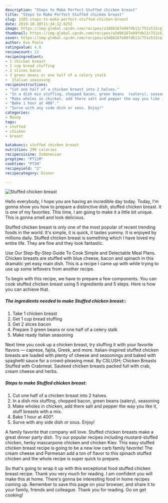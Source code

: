 ```yaml
---
description: "Steps to Make Perfect Stuffed chicken breast"
title: "Steps to Make Perfect Stuffed chicken breast"
slug: 1285-steps-to-make-perfect-stuffed-chicken-breast
date: 2019-10-30T11:34:12.625Z
image: https://img-global.cpcdn.com/recipes/a3d86167e89fdb13/751x532cq70/stuffed-chicken-breast-recipe-main-photo.jpg
thumbnail: https://img-global.cpcdn.com/recipes/a3d86167e89fdb13/751x532cq70/stuffed-chicken-breast-recipe-main-photo.jpg
cover: https://img-global.cpcdn.com/recipes/a3d86167e89fdb13/751x532cq70/stuffed-chicken-breast-recipe-main-photo.jpg
author: Eva Poole
ratingvalue: 4.8
reviewcount: 12
recipeingredient:
- 1 chicken breast
- 1 cup bread stuffing
- 2 slices bacon
- 3 green beans or one half of a celery stalk
-  Italian seasoning
recipeinstructions:
- "Cut one half of a chicken breast into 2 halves."
- "In a dish mix stuffing, chopped bacon, green beans  (salery), seasoning"
- "Make wholes in chicken, add there salt and pepper the way you like it, stuff breasts with a mix."
- "Bake 1 hour at 400°."
- "Surve with any side dish or sous. Enjoy!"
categories:
- Resep
tags:
- stuffed
- chicken
- breast

katakunci: stuffed chicken breast
nutrition: 299 calories
recipecuisine: Indonesian
preptime: "PT11M"
cooktime: "PT2H"
recipeyield: "2"
recipecategory: Dinner

---
```



![Stuffed chicken breast](https://img-global.cpcdn.com/recipes/a3d86167e89fdb13/751x532cq70/stuffed-chicken-breast-recipe-main-photo.jpg)

Hello everybody, I hope you are having an incredible day today. Today, I'm gonna show you how to prepare a distinctive dish, stuffed chicken breast. It is one of my favorites. This time, I am going to make it a little bit unique. This is gonna smell and look delicious.

Stuffed chicken breast is only one of the most popular of recent trending foods in the world. It's simple, it is quick, it tastes yummy. It is enjoyed by millions daily. Stuffed chicken breast is something which I have loved my entire life. They are fine and they look fantastic.

Use Our Step-By-Step Guide To Cook Simple and Delectable Meal Plans. Chicken breasts are stuffed with blue cheese, bacon and spinach in this dramatic yet easy main dish. This is a recipe I came up with while trying to use up some leftovers from another recipe.


To begin with this recipe, we have to prepare a few components. You can cook stuffed chicken breast using 5 ingredients and 5 steps. Here is how you can achieve that.

##### The ingredients needed to make Stuffed chicken breast::

1. Take 1 chicken breast
1. Get 1 cup bread stuffing
1. Get 2 slices bacon
1. Prepare 3 green beans or one half of a celery stalk
1. Make ready  Italian seasoning


Next time you cook up a chicken breast, try stuffing it with your favorite flavors — caprese, fajita, Greek, and more. Italian-inspired stuffed chicken breasts are loaded with plenty of cheese and seasonings and baked with spaghetti sauce for a crowd-pleasing meal. By CSLUSH; Chicken Breasts Stuffed with Crabmeat. Sauteed chicken breasts packed full with crab, cream cheese and herbs. 

##### Steps to make Stuffed chicken breast:

1. Cut one half of a chicken breast into 2 halves.
1. In a dish mix stuffing, chopped bacon, green beans  (salery), seasoning
1. Make wholes in chicken, add there salt and pepper the way you like it, stuff breasts with a mix.
1. Bake 1 hour at 400°.
1. Surve with any side dish or sous. Enjoy!


A family favorite that company will love. Stuffed chicken breasts make a great dinner party dish. Try our popular recipes including mustard-stuffed chicken, herby mascarpone chicken and chicken Kiev. This easy stuffed chicken breast recipe is going to be a new low carb family favorite! The cream cheese and Parmesan add a ton of flavor to this spinach stuffed chicken and the whole recipe is super quick to prepare. 

So that's going to wrap it up with this exceptional food stuffed chicken breast recipe. Thank you very much for reading. I am confident you will make this at home. There's gonna be interesting food in home recipes coming up. Remember to save this page on your browser, and share it to your family, friends and colleague. Thank you for reading. Go on get cooking!
